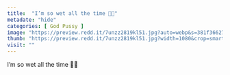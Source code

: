```yaml
---
title:  "I’m so wet all the time 🙈🤤"
metadate: "hide"
categories: [ God Pussy ]
image: "https://preview.redd.it/7unzz2819kl51.jpg?auto=webp&s=381f36627a12621d55648432b889e248860b3213"
thumb: "https://preview.redd.it/7unzz2819kl51.jpg?width=1080&crop=smart&auto=webp&s=29dde00ca7cbf1f8d9e55fdc9d702a4b1c6a19be"
visit: ""
---
```

I’m so wet all the time 🙈🤤
